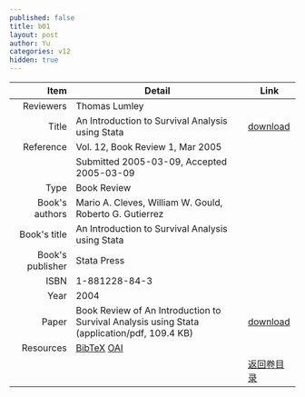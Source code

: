 ```yaml
---
published: false
title: b01
layout: post
author: Yu
categories: v12
hidden: true
---
```


| Item | Detail | Link |
|---:|---|---|
| Reviewers | Thomas Lumley| |
| Title |An Introduction to Survival Analysis using Stata | [download](http://www.jstatsoft.org/v12/b01/paper) |
| Reference |Vol. 12, Book Review 1, Mar 2005 | |
| | Submitted 2005-03-09, Accepted 2005-03-09| | 
| Type | Book Review| |
| Book's authors | Mario A. Cleves, William W. Gould, Roberto G. Gutierrez| |
| Book's title | An Introduction to Survival Analysis using Stata| |
| Book's publisher | Stata Press| |
| ISBN | 1-881228-84-3| |
| Year | 2004| |
| Paper | Book Review of An Introduction to Survival Analysis using Stata  (application/pdf, 109.4 KB)| [download](http://www.jstatsoft.org/v12/b01/paper) |
| Resources | [BibTeX](http://www.jstatsoft.org/v12/b01/bibtex) [OAI](http://www.jstatsoft.org/oai?verb=GetRecord&identifier=oai.jstatsoft/v12/b01&prefix=oai_dc)| |
| |  | [返回卷目录]({{site.baseurl}}/volume/v12.html) |